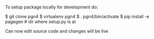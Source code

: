 To setup package locally for development do:

$ git clone pgn4
$ virtualenv pgn4
$ . pgn4/bin/activate
$ pip install -e pagegen # dir where setup.py is at

Can now edit source code and changes will be live
